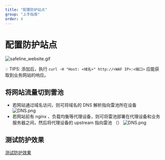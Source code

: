 ```yaml
---
title: "配置防护站点"
group: "上手指南"
order: 4
---
```


# 配置防护站点


![safeline_website.gif](https://ctstack-oss.oss-cn-beijing.aliyuncs.com/veinmind/safeline-assets/safeline_website.gif)

💡 TIPS: 添加后，执行 `curl -H "Host: <域名>" http://<WAF IP>:<端口>` 应能获取到业务网站的响应。

## 将网站流量切到雷池

- 若网站通过域名访问，则可将域名的 DNS 解析指向雷池所在设备
![DNS.png](https://https://waf-ce.chaitin.cn/images/docs/DNS.png)
- 若网站前有 nginx 、负载均衡等代理设备，则可将雷池部署在代理设备和业务服务器之间，然后将代理设备的 upstream 指向雷池 （）
![DNS.png](https://https://waf-ce.chaitin.cn/images/docs/LoadBlance.png)

## 测试防护效果

[测试防护效果](/posts/guide_test)
